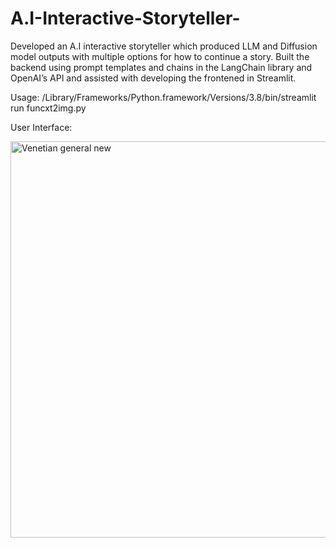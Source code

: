 # A.I-Interactive-Storyteller-
Developed an A.I interactive storyteller which produced LLM and Diffusion model outputs with multiple options for how to continue a story.
Built the backend using prompt templates and chains in the LangChain library and OpenAI’s API and assisted with developing the frontened in Streamlit.

Usage: /Library/Frameworks/Python.framework/Versions/3.8/bin/streamlit run funcxt2img.py  

User Interface:


<img width="634" alt="Venetian general new" src="https://github.com/lucasjirwin/A.I-Interactive-Story-teller-/assets/76210253/1b76d2b3-12d3-41f3-bcde-889bb0807065">
